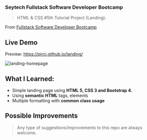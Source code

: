 ### Seytech Fullstack Software Developer Bootcamp

> HTML & CSS #5th Tutorial Project (Landing).

From [Fullstack Software Developer Bootcamp](https://www.seytech.co/)

## Live Demo

Preview: https://pirci.github.io/landing/

![landing-homepage](img/demo.gif)

## What I Learned:

- Simple landing page using **HTML 5, CSS 3 and Bootstrap 4.**
- Using **semantic HTML** tags, elements
- Multiple formatting with **common class usage**

## Possible Improvements

> Any type of suggestions/improvements to this repo are always welcome.
